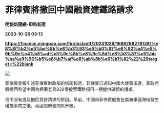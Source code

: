 # 菲律賓將撤回中國融資建鐵路請求
**明報新聞網-即時新聞**

**2023-10-26 03:13**

**https://finance.mingpao.com/fin/instantf/20231026/1698288278138/%e8%8f%b2%e5%be%8b%e8%b3%93%e5%b0%87%e6%92%a4%e5%9b%9e%e4%b8%ad%e5%9c%8b%e8%9e%8d%e8%b3%87%e5%bb%ba%e9%90%b5%e8%b7%af%e8%ab%8b%e6%b1%82%22%20target=%22blank**

![](https://fs.mingpao.com/fin/20231026/s00010/22aec0b6d761e68954b573a81a3d27a5.jpg)

菲律賓星報引述菲律賓財政部的信函報道，菲律賓已通知中國大使黃溪連，菲政府將撤回希望中國為棉蘭老島830億披索鐵路項目一期提供融資的請求。

信中沒有提及撤回貸款請求的原因。早前，中國和菲律賓船隻在南海爭議海域發生碰撞事故之後，兩國間緊張關係升級。